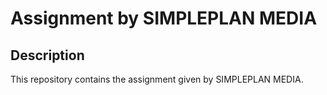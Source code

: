 # Assignment by SIMPLEPLAN MEDIA

## Description
This repository contains the assignment given by SIMPLEPLAN MEDIA. 

